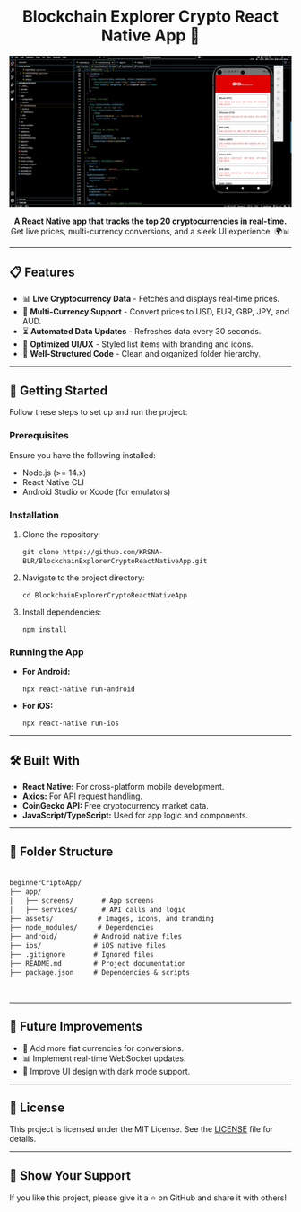 <!DOCTYPE html>
<html lang="en">
<head>
  <meta charset="UTF-8">
  <meta name="viewport" content="width=device-width, initial-scale=1.0">
  </head>
<body>

  <h1 align="center">Blockchain Explorer Crypto React Native App 🚀</h1>

  <p align="center">
    <img src="https://github.com/KRSNA-BLR/BlockchainExplorerCryptoReactNativeApp/blob/main/assets/app.png" 
         alt="Blockchain Explorer Crypto App" style="max-width: 100%; height: auto;">
  </p>

  <p align="center">
    <strong>A React Native app that tracks the top 20 cryptocurrencies in real-time.</strong>  
    Get live prices, multi-currency conversions, and a sleek UI experience. 🌍📊
  </p>

  <hr>

  <h2>📋 Features</h2>
  <ul>
    <li>📊 <strong>Live Cryptocurrency Data</strong> - Fetches and displays real-time prices.</li>
    <li>💱 <strong>Multi-Currency Support</strong> - Convert prices to USD, EUR, GBP, JPY, and AUD.</li>
    <li>⏳ <strong>Automated Data Updates</strong> - Refreshes data every 30 seconds.</li>
    <li>🎨 <strong>Optimized UI/UX</strong> - Styled list items with branding and icons.</li>
    <li>📂 <strong>Well-Structured Code</strong> - Clean and organized folder hierarchy.</li>
  </ul>

  <hr>

  <h2>📖 Getting Started</h2>
  <p>Follow these steps to set up and run the project:</p>

  <h3>Prerequisites</h3>
  <p>Ensure you have the following installed:</p>
  <ul>
    <li>Node.js (>= 14.x)</li>
    <li>React Native CLI</li>
    <li>Android Studio or Xcode (for emulators)</li>
  </ul>

  <h3>Installation</h3>
  <ol>
    <li>Clone the repository:
      <pre><code>git clone https://github.com/KRSNA-BLR/BlockchainExplorerCryptoReactNativeApp.git</code></pre>
    </li>
    <li>Navigate to the project directory:
      <pre><code>cd BlockchainExplorerCryptoReactNativeApp</code></pre>
    </li>
    <li>Install dependencies:
      <pre><code>npm install</code></pre>
    </li>
  </ol>

  <h3>Running the App</h3>
  <ul>
    <li><strong>For Android:</strong>
      <pre><code>npx react-native run-android</code></pre>
    </li>
    <li><strong>For iOS:</strong>
      <pre><code>npx react-native run-ios</code></pre>
    </li>
  </ul>

  <hr>

  <h2>🛠️ Built With</h2>
  <ul>
    <li><strong>React Native:</strong> For cross-platform mobile development.</li>
    <li><strong>Axios:</strong> For API request handling.</li>
    <li><strong>CoinGecko API:</strong> Free cryptocurrency market data.</li>
    <li><strong>JavaScript/TypeScript:</strong> Used for app logic and components.</li>
  </ul>

  <hr>

  <h2>📂 Folder Structure</h2>
  <pre>
<code>
beginnerCriptoApp/
├── app/
│   ├── screens/       # App screens
│   ├── services/      # API calls and logic
├── assets/           # Images, icons, and branding
├── node_modules/     # Dependencies
├── android/         # Android native files
├── ios/             # iOS native files
├── .gitignore       # Ignored files
├── README.md        # Project documentation
├── package.json     # Dependencies & scripts
</code>
  </pre>

  <hr>

  <h2>🚀 Future Improvements</h2>
  <ul>
    <li>📌 Add more fiat currencies for conversions.</li>
    <li>📊 Implement real-time WebSocket updates.</li>
    <li>🎨 Improve UI design with dark mode support.</li>
  </ul>

  <hr>

  <h2>📄 License</h2>
  <p>This project is licensed under the MIT License. See the <a href="LICENSE">LICENSE</a> file for details.</p>

  <hr>

  <h2>🌟 Show Your Support</h2>
  <p>If you like this project, please give it a ⭐ on GitHub and share it with others!</p>

</body>
</html>
